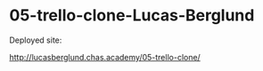 # 05-trello-clone-Lucas-Berglund
Deployed site:

http://lucasberglund.chas.academy/05-trello-clone/
